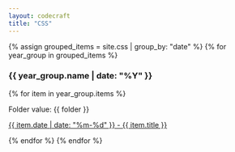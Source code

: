 ```yaml
---
layout: codecraft
title: "CSS"
---
```


{% assign grouped_items = site.css | group_by: "date" %}
{% for year_group in grouped_items %}
<h3>{{ year_group.name | date: "%Y" }}</h3>
{% for item in year_group.items %}
<p>Folder value: {{ folder }}</p>
<p><a href="{{ folder }}{{ item.url }}">{{ item.date | date: "%m-%d" }} - {{ item.title }}</a></p>
{% endfor %}
{% endfor %}
